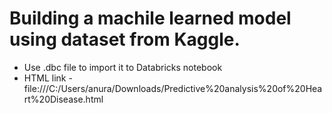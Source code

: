# Building a machile learned model using dataset from Kaggle.

* Use .dbc file to import it to Databricks notebook
* HTML link -file:///C:/Users/anura/Downloads/Predictive%20analysis%20of%20Heart%20Disease.html
